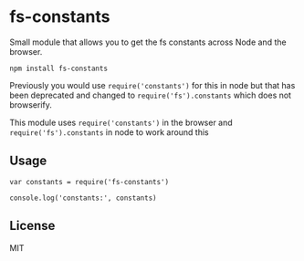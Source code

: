 fs-constants
============

Small module that allows you to get the fs constants across Node and the browser.

    npm install fs-constants

Previously you would use `require('constants')` for this in node but that has been deprecated and changed to `require('fs').constants` which does not browserify.

This module uses `require('constants')` in the browser and `require('fs').constants` in node to work around this

Usage
-----

    var constants = require('fs-constants')

    console.log('constants:', constants)

License
-------

MIT
